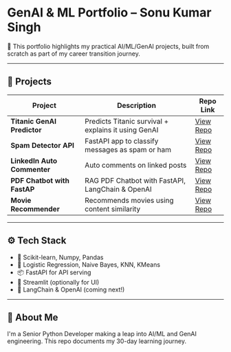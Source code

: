 # GenAI & ML Portfolio – Sonu Kumar Singh

🚀 This portfolio highlights my practical AI/ML/GenAI projects, built from scratch as part of my career transition journey.

---

## 🧠 Projects

| Project | Description | Repo Link |
|--------|-------------|-----------|
| **Titanic GenAI Predictor** | Predicts Titanic survival + explains it using GenAI | [View Repo](https://github.com/sonu-kumar-singh-04/titanic-genai-app) |
| **Spam Detector API** | FastAPI app to classify messages as spam or ham | [View Repo](https://github.com/sonu-kumar-singh-04/titanic-genai-app) |
| **LinkedIn Auto Commenter** | Auto comments on linked posts | [View Repo](https://github.com/sonu-kumar-singh-04/linkedin-auto-commenter) |
| **PDF Chatbot with FastAP** | RAG PDF Chatbot with FastAPI, LangChain & OpenAI | [View Repo](https://github.com/sonu-kumar-singh-04/rag-pdf-chatbot) |
| **Movie Recommender** | Recommends movies using content similarity | [View Repo](https://github.com/yourusername/movie-recommender) |

---

## ⚙️ Tech Stack
- 🧠 Scikit-learn, Numpy, Pandas
- 🤖 Logistic Regression, Naive Bayes, KNN, KMeans
- 📦 FastAPI for API serving
- 🧾 Streamlit (optionally for UI)
- 🐍 LangChain & OpenAI (coming next!)

---

## 📌 About Me
I'm a Senior Python Developer making a leap into AI/ML and GenAI engineering. This repo documents my 30-day learning journey. 


